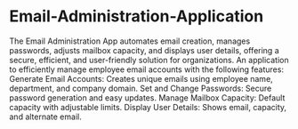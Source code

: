 # Email-Administration-Application
The Email Administration App automates email creation, manages passwords, adjusts mailbox capacity, and displays user details, offering a secure, efficient, and user-friendly solution for organizations.
An application to efficiently manage employee email accounts with the following features:
Generate Email Accounts: Creates unique emails using employee name, department, and company domain.
Set and Change Passwords: Secure password generation and easy updates.
Manage Mailbox Capacity: Default capacity with adjustable limits.
Display User Details: Shows email, capacity, and alternate email.
